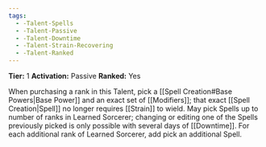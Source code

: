 ```yaml
---
tags:
  - -Talent-Spells
  - -Talent-Passive
  - -Talent-Downtime
  - -Talent-Strain-Recovering
  - -Talent-Ranked
---
```

**Tier:** 1
**Activation:** Passive
**Ranked:** Yes

When purchasing a rank in this Talent, pick a [[Spell Creation#Base Powers|Base Power]] and an exact set of [[Modifiers]]; that exact [[Spell Creation|Spell]] no longer requires [[Strain]] to wield. May pick Spells up to number of ranks in Learned Sorcerer; changing or editing one of the Spells previously picked is only possible with several days of [[Downtime]]. For each additional rank of Learned Sorcerer, add pick an additional Spell.